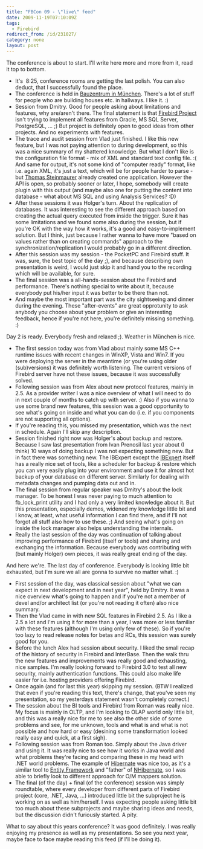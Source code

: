 ```yaml
---
title: "FBCon 09 - \"live\" feed"
date: 2009-11-19T07:10:09Z
tags:
  - Firebird
redirect_from: /id/231027/
category: none
layout: post
---
```

The conference is about to start. I'll write here more and more from it, read it top to bottom.

* It's  8:25, conference rooms are getting the last polish. You can also deduct, that I successfully found the place.</li>
* The conference is held in [Bauzentrum in München][1]. There's a lot of stuff for people who are building houses etc. in hallways. I like it. :)
* Session from Dmitry. Good for people asking about limitations and features, why are/aren't there. The final statement is that [Firebird Project][2] isn't trying to implement all features from Oracle, MS SQL Server, PostgreSQL, ... ;) But project is definitely open to good ideas from other projects. And no experiments with features.
* The trace and audit session from Vlad just finished. I like this new feature, but I was not paying attention to during development, so this was a nice summary of my shattered knowledge. But what I don't like is the configuration file format - mix of XML and standard text config file. :( And same for output, it's not some kind of "computer ready" format, like i.e. again XML, it's just a text, which will be for people harder to parse - but [Thomas Steinmaurer][3] already created one application. However the API is open, so probably sooner or later, I hope, somebody will create plugin with this output (and maybe also one for putting the content into database - what about MS SQL and using Analysis Services? :D)
* After these sessions it was Holger's turn. About the replication of databases. It was interesting to see the different approach based on creating the actual query executed from inside the trigger. Sure it has some limitations and we found some also during the session, but if you're OK with the way how it works, it's a good and easy-to-implement solution. But I think, just because I rather wanna to have more "based on values rather than on creating commands" approach to the synchronization/replication I would probably go in a different direction.
* After this session was my session - the PocketPC and Firebird stuff. It was, sure, the best topic of the day ;), and because describing own presentation is weird, I would just skip it and hand you to the recording which will be available, for sure.
* The final session was a all-hands-session about the Firebird and performance. There's nothing special to write about it, because everybody put his/her input it was better to be there than not.
* And maybe the most important part was the city sightseeing and dinner during the evening. These "after-events" are great opprotunity to ask anybody you choose about your problem or give an interesting feedback, hence if you're not here, you're definitely missing something. :)

Day 2 is ready. Everybody fresh and relaxed ;). Weather in München is nice.

* The first session today was from Vlad about mainly some MS C++ runtime issues with recent changes in WinXP, Vista and Win7. If you were deploying the server in the meantime (or you're using older (sub)versions) it was definitely worth listening. The current versions of Firebird server have not these issues, because it was successfully solved.
* Following session was from Alex about new protocol features, mainly in 2.5. As a provider writer I was a nice overview of what I will need to do in next couple of months to catch up with server. :) Also if you wanna to use some brand new features, this session was a good opportunity to see what's going on inside and what you can do (i.e. if you components are not supporting all options).
* If you're reading this, you missed my presentation, which was the next in schedule. Again I'll skip any description.
* Session finished right now was Holger's about backup and restore. Because I saw last presentation from Ivan Prenosil last year about (I think) 10 ways of doing backup I was not expecting something new. But in fact there was something new. The IBExpert except the [IBExpert][4] itself has a really nice set of tools, like a scheduler for backup & restore which you can very easily plug into your environment and use it for almost hot backup of your database on different server. Similarly for dealing with metadata changes and pumping data out and in.
* The final session from regular speaker was Dmitry's about the lock manager. To be honest I was never paying to much attention to fb_lock_print utility and I had only a very limited knowledge about it. But this presentation, especially demos, widened my knowledge little bit and I know, at least, what useful information I can find there, and if I'll not forgot all stuff also how to use these. ;) And seeing what's going on inside the lock manager also helps understanding the internals.
* Really the last session of the day was continuation of talking about improving performance of Firebird (itself or tools) and sharing and exchanging the information. Because everybody was contributing with (but mainly Holger) own pieces, it was really great ending of the day.

And here we're. The last day of conference. Everybody is looking little bit exhausted, but I'm sure we all are gonna to survive no matter what. :)

* First session of the day, was classical session about "what we can expect in next development and in next year", held by Dmitry. It was a nice overview what's going to happen and if you're not a member of devel and/or architect list (or you're not reading it often) also nice summary.
* Then the Vlad came in with new SQL features in Firebird 2.5. As I like a 2.5 a lot and I'm using it for more than a year, I was more or less familiar with these features (although I'm using only few of these). So if you're too lazy to read release notes for betas and RCs, this session was surely good for you.
* Before the lunch Alex had session about security. I liked the small recap of the history of security in Firebird and InterBase. Then the walk thru the new features and improvements was really good and exhausting, nice samples. I'm really looking forward to Firebird 3.0 to test all new security, mainly authentication functions. This could also make life easier for i.e. hosting providers offering Firebird.
* Once again (and for last this year) skipping my session. (BTW I realized that even if you're reading this text, there's change, that you've seen my presentation, so my yesterdays statement wasn't completely correct.)
* The session about the BI tools and Firebird from Roman was really nice. My focus is mainly in OLTP, and I'm looking to OLAP world only little bit, and this was a really nice for me to see also the other side of some problems and see, for me unknown, tools and what is and what is not possible and how hard or easy (desining some transformation looked really easy and quick, at a first sigh).
* Following session was from Roman too. Simply about the Java driver and using it. It was really nice to see how it works in Java world and what problems they're facing and comparing these in my head with .NET world problems. The example of [Hibernate][5] was nice too, as it's a similar tool to [Entity Framework][6] and "father" of [NHibernate][7], so I was able to briefly look to different approach for O/M mappers solution.
* The final (of the day) + final (of the conference) session was simply roundtable, where every developer from different parts of Firebird project (core, .NET, Java, ...) introduced little bit the subproject he is working on as well as him/herself. I was expecting people asking little bit too much about these subprojects and maybe sharing ideas and needs, but the discussion didn't furiously started. A pity.

What to say about this years conference? It was good definitely. I was really enjoying my presence as well as my presentations. So see you next year, maybe face to face maybe reading this feed (if I'll be doing it).

[1]: http://www.muenchen.de/bauzentrum
[2]: http://www.firebirdsql.org/
[3]: http://blog.upscene.com/thomas/index.php?entry=entry091117-082809
[4]: http://ibexpert.net/ibe/
[5]: https://www.hibernate.org/
[6]: http://msdn.microsoft.com/en-us/library/bb399572.aspx
[7]: http://www.nhforge.org/